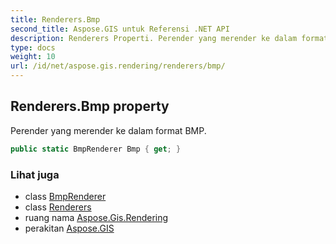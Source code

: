 ```yaml
---
title: Renderers.Bmp
second_title: Aspose.GIS untuk Referensi .NET API
description: Renderers Properti. Perender yang merender ke dalam format BMP.
type: docs
weight: 10
url: /id/net/aspose.gis.rendering/renderers/bmp/
---
```

## Renderers.Bmp property

Perender yang merender ke dalam format BMP.

```csharp
public static BmpRenderer Bmp { get; }
```

### Lihat juga

* class [BmpRenderer](../../../aspose.gis.rendering.formats.bmp/bmprenderer/)
* class [Renderers](../)
* ruang nama [Aspose.Gis.Rendering](../../renderers/)
* perakitan [Aspose.GIS](../../../)


